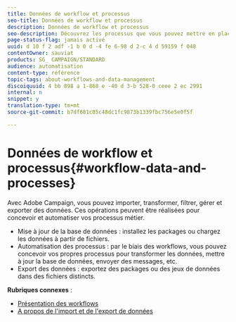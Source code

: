 ```yaml
---
title: Données de workflow et processus
seo-title: Données de workflow et processus
description: Données de workflow et processus
seo-description: Découvrez les processus que vous pouvez mettre en place et automatiser avec Adobe Campaign.
page-status-flag: jamais activé
uuid: d 10 f 2 adf -1 b 0 d -4 fe 6-98 d 2-c 4 d 59159 f 048
contentOwner: sauviat
products: SG_ CAMPAIGN/STANDARD
audience: automatisation
content-type: référence
topic-tags: about-workflows-and-data-management
discoiquuid: 4 bb 898 a 1-868 e -40 d 3-b 528-0 ceee 2 ec 2991
internal: n
snippet: y
translation-type: tm+mt
source-git-commit: b7df681c05c48dc1fc9873b1339fbc756e5e0f5f

---
```



# Données de workflow et processus{#workflow-data-and-processes}

Avec Adobe Campaign, vous pouvez importer, transformer, filtrer, gérer et exporter des données. Ces opérations peuvent être réalisées pour concevoir et automatiser vos processus métier.

* Mise à jour de la base de données : installez les packages ou chargez les données à partir de fichiers.
* Automatisation des processus : par le biais des workflows, vous pouvez concevoir vos propres processus pour transformer les données, mettre à jour la base de données, envoyer des messages, etc.
* Export des données : exportez des packages ou des jeux de données dans des fichiers distincts.

**Rubriques connexes** :

* [Présentation des workflows](../../automating/using/discovering-workflows.md)
* [A propos de l'import et de l'export de données](../../automating/using/about-data-import-and-export.md)

